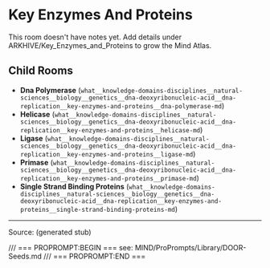 # Key Enzymes And Proteins

This room doesn't have notes yet. Add details under ARKHIVE/Key_Enzymes_and_Proteins to grow the Mind Atlas.

## Child Rooms
- **Dna Polymerase** (`what__knowledge-domains-disciplines__natural-sciences__biology__genetics__dna-deoxyribonucleic-acid__dna-replication__key-enzymes-and-proteins__dna-polymerase-md`)
- **Helicase** (`what__knowledge-domains-disciplines__natural-sciences__biology__genetics__dna-deoxyribonucleic-acid__dna-replication__key-enzymes-and-proteins__helicase-md`)
- **Ligase** (`what__knowledge-domains-disciplines__natural-sciences__biology__genetics__dna-deoxyribonucleic-acid__dna-replication__key-enzymes-and-proteins__ligase-md`)
- **Primase** (`what__knowledge-domains-disciplines__natural-sciences__biology__genetics__dna-deoxyribonucleic-acid__dna-replication__key-enzymes-and-proteins__primase-md`)
- **Single Strand Binding Proteins** (`what__knowledge-domains-disciplines__natural-sciences__biology__genetics__dna-deoxyribonucleic-acid__dna-replication__key-enzymes-and-proteins__single-strand-binding-proteins-md`)

---
Source: (generated stub)

/// === PROPROMPT:BEGIN ===
see: MIND/ProPrompts/Library/DOOR-Seeds.md
/// === PROPROMPT:END ===

